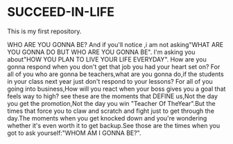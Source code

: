 # SUCCEED-IN-LIFE
This is my first repository.

WHO ARE YOU GONNA BE?
And if you'll notice ,i am not asking"WHAT ARE YOU GONNA DO BUT WHO ARE YOU GONNA BE".
I'm asking you about"HOW YOU PLAN TO LIVE YOUR LIFE EVERYDAY".
How are you gonna respond when you don't get that job you had your heart set on?
For all of you who are gonna be teachers,what are you gonna do,if the students in your class next year just don't respond to your lessons?
For all of you going into business,How will you react when your boss gives you a goal that feels way to high?
see these are the moments that DEFINE us,Not the day you get the promotion,Not the day you win "Teacher Of TheYear".But the times that force you to claw and scratch and fight just to get through the day.The moments when you get knocked down and you're wondering whether it's even worth it to get backup.See those are the times when you got to ask yourself:"WHOM AM I GONNA BE?".

